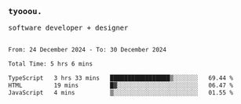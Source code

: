 <samp>
   <h3>tyooou.</h3>
   software developer + designer
   <br/><br/>
  <!--START_SECTION:waka-->

```txt
From: 24 December 2024 - To: 30 December 2024

Total Time: 5 hrs 6 mins

TypeScript   3 hrs 33 mins   █████████████████▒░░░░░░░   69.44 %
HTML         19 mins         █▓░░░░░░░░░░░░░░░░░░░░░░░   06.47 %
JavaScript   4 mins          ▒░░░░░░░░░░░░░░░░░░░░░░░░   01.55 %
```

<!--END_SECTION:waka-->
</samp>
